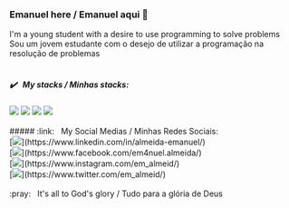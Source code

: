 ### Emanuel here / Emanuel aqui 👋
I'm a young student with a desire to use programming to solve problems<br/>Sou um jovem estudante com o desejo de utilizar a programação na resolução de problemas
<br/><br/>
##### :heavy_check_mark: &nbsp; My stacks / Minhas stacks:
<img src="https://img.shields.io/badge/python-%233776AB.svg?&style=flat-square&logo=python&logoColor=white"/>
<img src="https://img.shields.io/badge/html-%23239120.svg?&style=flat-square&logo=html5&logoColor=white"/>
<img src="https://img.shields.io/badge/css-%23239120.svg?&style=flat-square&logo=css3&logoColor=white"/>
<img src="https://img.shields.io/badge/javascript-%23F7DF1E.svg?&style=flat-square&logo=javascript&logoColor=black"/>
<br/><br/>
##### :link: &nbsp; My Social Medias / Minhas Redes Sociais:
<br/> [<img src="https://img.shields.io/badge/linkedin-%230077B5.svg?&style=for-the-badge&logo=linkedin&logoColor=white"/>](https://www.linkedin.com/in/almeida-emanuel/)
<br/> [<img src="https://img.shields.io/badge/facebook-%231877F2.svg?&style=for-the-badge&logo=facebook&logoColor=white"/>](https://www.facebook.com/em4nuel.almeida/)
<br/> [<img src="https://img.shields.io/badge/instagram-%23E4405F.svg?&style=for-the-badge&logo=instagram&logoColor=white"/>](https://www.instagram.com/em_almeid/)
<br/> [<img src="https://img.shields.io/badge/twitter-%231DA1F2.svg?&style=for-the-badge&logo=twitter&logoColor=white"/>](https://www.twitter.com/em_almeid/)
<br/><br/>
:pray: &nbsp; It's all to God's glory / Tudo para a glória de Deus
